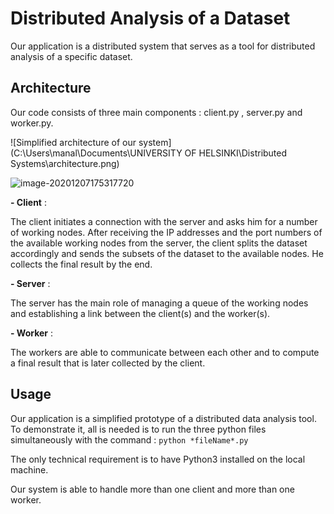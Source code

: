 # **Distributed Analysis of a Dataset**



Our application is a distributed system that serves as a tool for distributed analysis of a specific dataset.

## Architecture 

Our code consists of three main components : client.py , server.py and worker.py.

![Simplified architecture of our system](C:\Users\manal\Documents\UNIVERSITY OF HELSINKI\Distributed Systems\architecture.png)

![image-20201207175317720](C:\Users\manal\AppData\Roaming\Typora\typora-user-images\image-20201207175317720.png)

**- Client** :

The client initiates a connection with the server and asks him for a number of working nodes. After receiving the IP addresses and the port numbers of the available working nodes from the server, the client splits the dataset accordingly and sends the subsets of the dataset to the available nodes. He collects the final result by the end.

**- Server** :

The server has the main role of managing a queue of the working nodes and establishing a link between the client(s) and the worker(s). 

**- Worker** :

The workers are able to communicate between each other and to compute a final result that is later collected by the client.

## Usage 

Our application is a simplified prototype of a distributed data analysis tool. To demonstrate it, all is needed is to run the three python files simultaneously with the command : `python *fileName*.py` 

The only technical requirement is to have Python3 installed on the local machine.

Our system is able to handle more than one client and more than one worker.